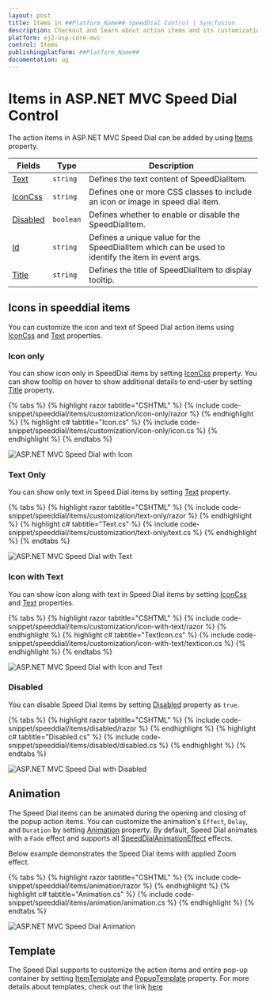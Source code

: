 ```yaml
---
layout: post
title: Items in ##Platform_Name## SpeedDial Control | Syncfusion
description: Checkout and learn about action items and its customization in ##Platform_Name## SpeedDial control of Syncfusion Essential JS 2 and more details.
platform: ej2-asp-core-mvc
control: Items
publishingplatform: ##Platform_Name##
documentation: ug
---
```


# Items in ASP.NET MVC Speed Dial Control

The action items in ASP.NET MVC Speed Dial can be added by using [Items](https://help.syncfusion.com/cr/aspnetmvc-js2/Syncfusion.EJ2.Buttons.SpeedDial.html#Syncfusion_EJ2_Buttons_SpeedDial_Items) property.

| Fields | Type | Description |
|------|------|-------------|
| [Text](https://help.syncfusion.com/cr/aspnetmvc-js2/Syncfusion.EJ2.Buttons.SpeedDialItem.html#Syncfusion_EJ2_Buttons_SpeedDialItem_Text) | `string` | Defines the text content of SpeedDialItem. |
| [IconCss](https://help.syncfusion.com/cr/aspnetmvc-js2/Syncfusion.EJ2.Buttons.SpeedDialItem.html#Syncfusion_EJ2_Buttons_SpeedDialItem_IconCss) | `string` | Defines one or more CSS classes to include an icon or image in speed dial item. |
| [Disabled](https://help.syncfusion.com/cr/aspnetmvc-js2/Syncfusion.EJ2.Buttons.SpeedDialItem.html#Syncfusion_EJ2_Buttons_SpeedDialItem_Disabled) | `boolean` | Defines whether to enable or disable the SpeedDialItem. |
| [Id](https://help.syncfusion.com/cr/aspnetmvc-js2/Syncfusion.EJ2.Buttons.SpeedDialItem.html#Syncfusion_EJ2_Buttons_SpeedDialItem_Id) | `string` | Defines a unique value for the SpeedDialItem which can be used to identify the item in event args. |
| [Title](https://help.syncfusion.com/cr/aspnetmvc-js2/Syncfusion.EJ2.Buttons.SpeedDialItem.html#Syncfusion_EJ2_Buttons_SpeedDialItem_Title) | `string` | Defines the title of SpeedDialItem to display tooltip. |

## Icons in speeddial items

You can customize the icon and text of Speed Dial action items using [IconCss](https://help.syncfusion.com/cr/aspnetmvc-js2/Syncfusion.EJ2.Buttons.SpeedDialItem.html#Syncfusion_EJ2_Buttons_SpeedDialItem_IconCss) and [Text](https://help.syncfusion.com/cr/aspnetmvc-js2/Syncfusion.EJ2.Buttons.SpeedDialItem.html#Syncfusion_EJ2_Buttons_SpeedDialItem_Text) properties.

### Icon only

You can show icon only in SpeedDial items by setting [IconCss](https://help.syncfusion.com/cr/aspnetmvc-js2/Syncfusion.EJ2.Buttons.SpeedDialItem.html#Syncfusion_EJ2_Buttons_SpeedDialItem_IconCss) property. You can show tooltip on hover to show additional details to end-user by setting [Title](https://help.syncfusion.com/cr/aspnetmvc-js2/Syncfusion.EJ2.Buttons.SpeedDialItem.html#Syncfusion_EJ2_Buttons_SpeedDialItem_Title) property.

{% tabs %}
{% highlight razor tabtitle="CSHTML" %}
{% include code-snippet/speeddial/items/customization/icon-only/razor %}
{% endhighlight %}
{% highlight c# tabtitle="Icon.cs" %}
{% include code-snippet/speeddial/items/customization/icon-only/icon.cs %}
{% endhighlight %}
{% endtabs %}

![ASP.NET MVC Speed Dial with Icon](images/SpeedDial-Icon.png)

### Text Only

You can show only text in Speed Dial items by setting [Text](https://help.syncfusion.com/cr/aspnetmvc-js2/Syncfusion.EJ2.Buttons.SpeedDialItem.html#Syncfusion_EJ2_Buttons_SpeedDialItem_Text) property.

{% tabs %}
{% highlight razor tabtitle="CSHTML" %}
{% include code-snippet/speeddial/items/customization/text-only/razor %}
{% endhighlight %}
{% highlight c# tabtitle="Text.cs" %}
{% include code-snippet/speeddial/items/customization/text-only/text.cs %}
{% endhighlight %}
{% endtabs %}

![ASP.NET MVC Speed Dial with Text](images/SpeedDial-Text.png)

### Icon with Text

You can show icon along with text in Speed Dial items by setting [IconCss](https://help.syncfusion.com/cr/aspnetmvc-js2/Syncfusion.EJ2.Buttons.SpeedDialItem.html#Syncfusion_EJ2_Buttons_SpeedDialItem_IconCss) and [Text](https://help.syncfusion.com/cr/aspnetmvc-js2/Syncfusion.EJ2.Buttons.SpeedDialItem.html#Syncfusion_EJ2_Buttons_SpeedDialItem_Text) properties.

{% tabs %}
{% highlight razor tabtitle="CSHTML" %}
{% include code-snippet/speeddial/items/customization/icon-with-text/razor %}
{% endhighlight %}
{% highlight c# tabtitle="TextIcon.cs" %}
{% include code-snippet/speeddial/items/customization/icon-with-text/texticon.cs %}
{% endhighlight %}
{% endtabs %}

![ASP.NET MVC Speed Dial with Icon and Text](images/SpeedDial-Itemwithtext.png)

### Disabled

You can disable Speed Dial items by setting [Disabled](https://help.syncfusion.com/cr/aspnetmvc-js2/Syncfusion.EJ2.Buttons.SpeedDialItem.html#Syncfusion_EJ2_Buttons_SpeedDialItem_Disabled) property as `true`.

{% tabs %}
{% highlight razor tabtitle="CSHTML" %}
{% include code-snippet/speeddial/items/disabled/razor %}
{% endhighlight %}
{% highlight c# tabtitle="Disabled.cs" %}
{% include code-snippet/speeddial/items/disabled/disabled.cs %}
{% endhighlight %}
{% endtabs %}

![ASP.NET MVC Speed Dial with Disabled](./images/SpeedDial-DisabledItem.png)

## Animation

The Speed Dial items can be animated during the opening and closing of the popup action items. You can customize the animation's `Effect`, `Delay`, and `Duration` by setting [Animation](https://help.syncfusion.com/cr/aspnetmvc-js2/Syncfusion.EJ2.Buttons.SpeedDial.html#Syncfusion_EJ2_Buttons_SpeedDial_Animation) property. By default, Speed Dial animates with a `Fade` effect and supports all [SpeedDialAnimationEffect](https://help.syncfusion.com/cr/aspnetmvc-js2/Syncfusion.EJ2.Buttons.SpeedDialAnimationEffect.html) effects.

Below example demonstrates the Speed Dial items with applied Zoom effect.

{% tabs %}
{% highlight razor tabtitle="CSHTML" %}
{% include code-snippet/speeddial/items/animation/razor %}
{% endhighlight %}
{% highlight c# tabtitle="Animation.cs" %}
{% include code-snippet/speeddial/items/animation/animation.cs %}
{% endhighlight %}
{% endtabs %}

![ASP.NET MVC Speed Dial Animation](images/SpeedDial-Animation.png)

## Template

The Speed Dial supports to customize the action items and entire pop-up container by setting [ItemTemplate](https://help.syncfusion.com/cr/aspnetmvc-js2/Syncfusion.EJ2.Buttons.SpeedDial.html#Syncfusion_EJ2_Buttons_SpeedDial_ItemTemplate) and [PopupTemplate](https://help.syncfusion.com/cr/aspnetmvc-js2/Syncfusion.EJ2.Buttons.SpeedDial.html#Syncfusion_EJ2_Buttons_SpeedDial_PopupTemplate) property. For more details about templates, check out the link [here](https://ej2.syncfusion.com/aspnetmvc/documentation/speeddial/template)